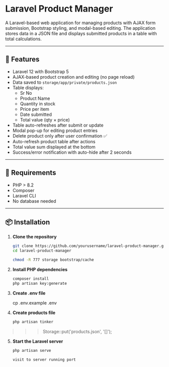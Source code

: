 # Laravel Product Manager

A Laravel-based web application for managing products with AJAX form submission, Bootstrap styling, and modal-based editing. The application stores data in a JSON file and displays submitted products in a table with total calculations.

---

## 🚀 Features

- Laravel 12 with Bootstrap 5
- AJAX-based product creation and editing (no page reload)
- Data saved to `storage/app/private/products.json`
- Table displays:
  - Sr No
  - Product Name
  - Quantity in stock
  - Price per item
  - Date submitted
  - Total value (qty × price)
- Table auto-refreshes after submit or update
- Modal pop-up for editing product entries
- Delete product only after user confirmation ✅
- Auto-refresh product table after actions
- Total value sum displayed at the bottom
- Success/error notification with auto-hide after 2 seconds

---

## 🧱 Requirements

- PHP > 8.2
- Composer
- Laravel CLI
- No database needed
---

## 📦 Installation

1. **Clone the repository**
   ```bash
   git clone https://github.com/yourusername/laravel-product-manager.git
   cd laravel-product-manager

   chmod -R 777 storage bootstrap/cache

2. **Install PHP dependencies**
    ```bash
    composer install
    php artisan key:generate

3. **Create .env file**

    cp .env.example .env

4. **Create products file**
    ```bash
    php artisan tinker
>>> Storage::put('products.json', '[]');

5. **Start the Laravel server**
    ```bash
    php artisan serve 

    visit to server running port



